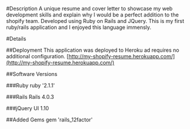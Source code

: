 #Description
A unique resume and cover letter to showcase my web development skills and explain why I would be a perfect addition to the shopify team. Developed using Ruby on Rails and JQuery. This is my first ruby/rails application and I enjoyed this language immensly.

#Details

##Deployment
This application was deployed to Heroku ad requires no additional configuration.
[http://my-shopify-resume.herokuapp.com/](http://my-shopify-resume.herokuapp.com/)

##Software Versions

###Ruby
ruby '2.1.1'

###Rails
Rails 4.0.3

###jQuery UI
1.10


##Added Gems
gem 'rails_12factor'